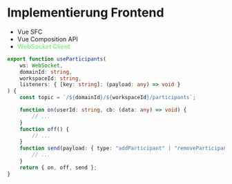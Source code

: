 # Implementierung Frontend

<ul>
    <li >Vue SFC</li>
    <li >Vue Composition API</li>
    <li ><strong>WebSocket Client</strong></li>
</ul>

<style>
    strong {
        color: lightgreen !important;
    }
</style>

```ts {all|1|9,12,15}
export function useParticipants(
	ws: WebSocket,
	domainId: string,
	workspaceId: string,
	listeners: { [key: string]: (payload: any) => void }
) {
	const topic = `/${domainId}/${workspaceId}/participants`;

	function on(userId: string, cb: (data: any) => void) {
		// ...
	}
	function off() {
		// ...
	}
	function send(payload: { type: "addParticipant" | "removeParticipant"; userId: string }) {
		// ...
	}
	return { on, off, send };
}
```
